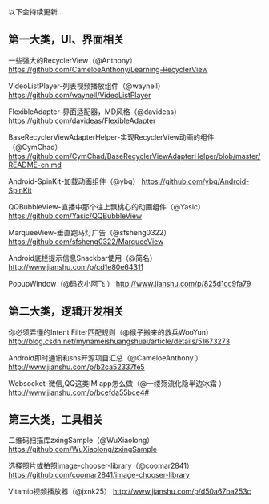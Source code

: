 以下会持续更新...

## 第一大类，UI、界面相关
一些强大的RecyclerView（@Anthony）
https://github.com/CameloeAnthony/Learning-RecyclerView

VideoListPlayer-列表视频播放组件（@waynell）
https://github.com/waynell/VideoListPlayer

FlexibleAdapter-界面适配器，MD风格（@davideas）
https://github.com/davideas/FlexibleAdapter

BaseRecyclerViewAdapterHelper-实现RecyclerView动画的组件（@CymChad）
https://github.com/CymChad/BaseRecyclerViewAdapterHelper/blob/master/README-cn.md

Android-SpinKit-加载动画组件（@ybq）
https://github.com/ybq/Android-SpinKit

QQBubbleView-直播中那个往上飘桃心的动画组件（@Yasic）
https://github.com/Yasic/QQBubbleView

MarqueeView-垂直跑马灯广告（@sfsheng0322）
https://github.com/sfsheng0322/MarqueeView

Android底栏提示信息Snackbar使用（@简名）
http://www.jianshu.com/p/cd1e80e64311

PopupWindow（@码农小阿飞 ）
http://www.jianshu.com/p/825d1cc9fa79

## 第二大类，逻辑开发相关
你必须弄懂的Intent Filter匹配规则（@猴子搬来的救兵WooYun）
http://blog.csdn.net/mynameishuangshuai/article/details/51673273

Android即时通讯和sns开源项目汇总（@CameloeAnthony ）
http://www.jianshu.com/p/b2ca52337fe5

Websocket-微信,QQ这类IM app怎么做（@一缕殇流化隐半边冰霜 ）
http://www.jianshu.com/p/bcefda55bce4#

## 第三大类，工具相关
二维码扫描库zxingSample（@WuXiaolong）
https://github.com/WuXiaolong/zxingSample

选择照片或拍照image-chooser-library（@coomar2841）
https://github.com/coomar2841/image-chooser-library

Vitamio视频播放器（@jxnk25）
http://www.jianshu.com/p/d50a67ba253c
